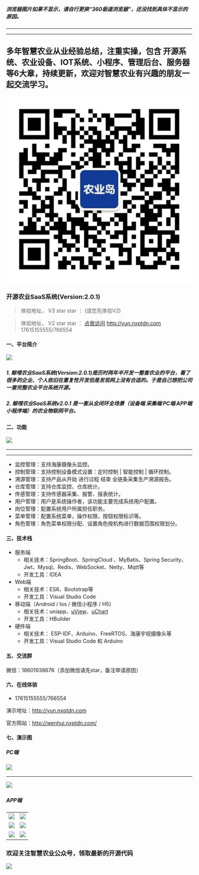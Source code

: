##### 浏览器图片如果不显示，请自行更换“360极速浏览器”，还没找到具体不显示的原因。

***
***

## 多年智慧农业从业经验总结，注重实操，包含 开源系统、农业设备、IOT系统、小程序、管理后台、服务器等6大章，持续更新，欢迎对智慧农业有兴趣的朋友一起交流学习。

![1111](%E5%86%9C%E4%B8%9A%E5%B2%9B.jpg)



### 开源农业SaaS系统(Version:2.0.1)

> 体验地址， V3 star star ： (请您先体验V2)  

> 体验地址， V2 star star ： [点我访问](http://yun.nxptdn.com)  http://yun.nxptdn.com  17615155555/766554



#### 一、平台简介

<img src="https://wenhui-1251454246.cos.ap-nanjing.myqcloud.com/ny/nongye-v2/%E7%BB%93%E6%9E%84/1.jpg" max-width="800" />

##### 1. 鲸哩农业SaaS系统(Version:2.0.1)是历时两年半开发一整套农业的平台，看了很多的企业、个人依旧在重复性开发但是发现网上没有合适的。于是自己想把公司一套完整农业平台系统开源。

##### 2. 鲸哩农业SaaS系统v2.0.1 是一套从全闭环全场景（设备端 采集端 PC端 APP端 小程序端）的农业物联网平台。




#### 二、功能

<img src="https://wenhui-1251454246.cos.ap-nanjing.myqcloud.com/ny/nongye-v2/%E7%BB%93%E6%9E%84/1.jpg" />

---
***

- 监控管理：支持海康摄像头监控。
- 控制管理：支持控制设备模式设置：定时控制 | 智能控制 | 循环控制。
- 溯源管理：支持产品从开始 进行过程 结束 全链条采集生产溯源报告。
- 仓库管理：支持仓库监控、仓库统计。
- 传感管理：支持传感器采集、报警、报表统计。
- 用户管理：用户是系统操作者，该功能主要完成系统用户配置。
- 岗位管理：配置系统用户所属担任职务。
- 菜单管理：配置系统菜单，操作权限，按钮权限标识等。
- 角色管理：角色菜单权限分配、设置角色按机构进行数据范围权限划分。

#### 三、技术栈
   * 服务端
       - 相关技术：SpringBoot、SpringCloud 、MyBatis、Spring Security、Jwt、Mysql、Redis、WebSocket、Netty、Mqtt等
       - 开发工具：IDEA    
   * Web端
       - 相关技术：ES6、Bootstrap等 
       - 开发工具：Visual Studio Code    
   * 移动端（Android / Ios / 微信小程序 / H5）
       - 相关技术：uniapp、[uView](https://www.uviewui.com/)、[uChart](https://www.ucharts.cn/)
       - 开发工具：HBuilder
   * 硬件端
       - 相关技术： ESP-IDF、Arduino、FreeRTOS、海康宇视摄像头等
       - 开发工具：Visual Studio Code 和 Arduino



#### 五、交流群

微信：18601938676（添加微信请先star，备注申请原因）
#### 六、在线体验

- 17615155555/766554  

演示地址：http://yun.nxptdn.com

官方网站：http://wenhui.nxptdn.com/


#### 七、演示图

##### PC端

<img src="https://wenhui-1251454246.cos.ap-nanjing.myqcloud.com/ny/nongye-v2/PC%E7%AB%AF/1.jpg"/>

***

<img src="https://wenhui-1251454246.cos.ap-nanjing.myqcloud.com/ny/nongye-v2/PC%E7%AB%AF/2.jpg"/>


##### APP端
<table>
    <tr>
        <td><img src="https://wenhui-1251454246.cos.ap-nanjing.myqcloud.com/ny/nongye-v2/APP%E7%AB%AF/1.jpg"/></td>
        <td><img src="https://wenhui-1251454246.cos.ap-nanjing.myqcloud.com/ny/nongye-v2/APP%E7%AB%AF/2.jpg"/></td>
    </tr>
	<tr>
        <td><img src="https://wenhui-1251454246.cos.ap-nanjing.myqcloud.com/ny/nongye-v2/APP%E7%AB%AF/3.jpg"/></td>
        <td><img src="https://wenhui-1251454246.cos.ap-nanjing.myqcloud.com/ny/nongye-v2/APP%E7%AB%AF/4.jpg"/></td>
    </tr>
	<tr>
        <td><img src="https://wenhui-1251454246.cos.ap-nanjing.myqcloud.com/ny/nongye-v2/APP%E7%AB%AF/5.jpg"/></td>
        <td><img src="https://wenhui-1251454246.cos.ap-nanjing.myqcloud.com/ny/nongye-v2/APP%E7%AB%AF/6.jpg"/></td>
    </tr>
</table>


### 欢迎关注智慧农业公众号，领取最新的开源代码
      
   <img src="https://img-blog.csdnimg.cn/2078334870644b4cbe3845730ab5fc88.jpeg"/>

